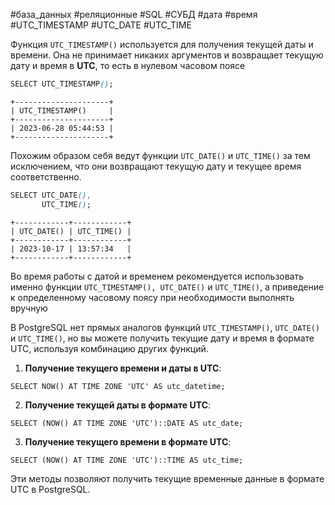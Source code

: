 #база_данных #реляционные #SQL #СУБД #дата #время #UTC_TIMESTAMP #UTC_DATE #UTC_TIME 

Функция `UTC_TIMESTAMP()` используется для получения текущей даты и времени. Она не принимает никаких аргументов и возвращает текущую дату и время в **UTC**, то есть в нулевом часовом поясе
```css
SELECT UTC_TIMESTAMP();
```
```
+---------------------+
| UTC_TIMESTAMP()     |
+---------------------+
| 2023-06-28 05:44:53 |
+---------------------+
```

Похожим образом себя ведут функции `UTC_DATE()` и `UTC_TIME()` за тем исключением, что они возвращают текущую дату и текущее время соответственно.
```css
SELECT UTC_DATE(),
       UTC_TIME();
```
```
+------------+------------+
| UTC_DATE() | UTC_TIME() |
+------------+------------+
| 2023-10-17 | 13:57:34   |
+------------+------------+
```

Во время работы с датой и временем рекомендуется использовать именно функции `UTC_TIMESTAMP(), UTC_DATE()` и `UTC_TIME()`, а приведение к определенному часовому поясу при необходимости выполнять вручную


В PostgreSQL нет прямых аналогов функций `UTC_TIMESTAMP()`, `UTC_DATE()` и `UTC_TIME()`, но вы можете получить текущие дату и время в формате UTC, используя комбинацию других функций.
1. **Получение текущего времени и даты в UTC**:
```PostgreSQL
SELECT NOW() AT TIME ZONE 'UTC' AS utc_datetime;
```
    
2. **Получение текущей даты в формате UTC**:
```PostgreSQL
SELECT (NOW() AT TIME ZONE 'UTC')::DATE AS utc_date;
```
    
3. **Получение текущего времени в формате UTC**:
```PostgreSQL
SELECT (NOW() AT TIME ZONE 'UTC')::TIME AS utc_time;
```
Эти методы позволяют получить текущие временные данные в формате UTC в PostgreSQL.